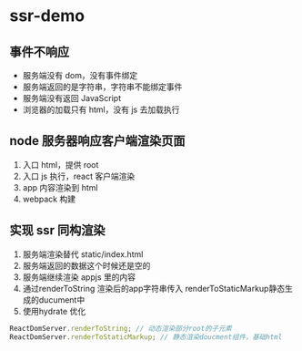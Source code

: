 # ssr-demo

## 事件不响应

- 服务端没有 dom，没有事件绑定
- 服务端返回的是字符串，字符串不能绑定事件
- 服务端没有返回 JavaScript
- 浏览器的加载只有 html，没有 js 去加载执行

## node 服务器响应客户端渲染页面

1. 入口 html，提供 root
2. 入口 js 执行，react 客户端渲染
3. app 内容渲染到 html
4. webpack 构建

## 实现 ssr 同构渲染

1. 服务端渲染替代 static/index.html
2. 服务端返回的数据这个时候还是空的
3. 服务端继续渲染 appjs 里的内容
4. 通过renderToString 渲染后的app字符串传入 renderToStaticMarkup静态生成的ducument中
5. 使用hydrate 优化

```js
ReactDomServer.renderToString; // 动态渲染部分root的子元素
ReactDomServer.renderToStaticMarkup; // 静态渲染doucment组件，基础html
```
